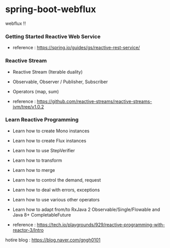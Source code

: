 # spring-boot-webflux

webflux !! 


### Getting Started Reactive Web Service

- reference : https://spring.io/guides/gs/reactive-rest-service/


### Reactive Stream 

- Reactive Stream (Iterable duality)

- Observable, Observer / Publisher, Subscriber

- Operators (map, sum)

- reference : https://github.com/reactive-streams/reactive-streams-jvm/tree/v1.0.2

### Learn Reactive Programming

- Learn how to create Mono instances

- Learn how to create Flux instances

- Learn how to use StepVerifier

- Learn how to transform

- Learn how to merge

- Learn how to control the demand, request

- Learn how to deal with errors, exceptions

- Learn how to use various other operators

- Learn how to adapt from/to RxJava 2 Observable/Single/Flowable and Java 8+ CompletableFuture

- reference : https://tech.io/playgrounds/929/reactive-programming-with-reactor-3/Intro


hotire blog : https://blog.naver.com/gngh0101

